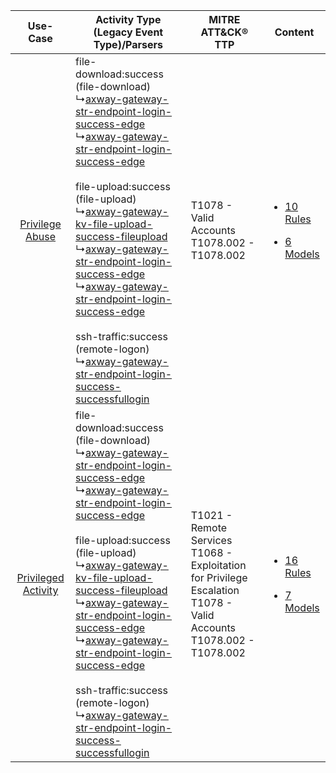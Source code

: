 |    Use-Case    | Activity Type (Legacy Event Type)/Parsers    | MITRE ATT&CK® TTP    | Content    |
|:----:| ---- | ---- | ---- |
|     [Privilege Abuse](../../../UseCases/uc_privilege_abuse.md)     |  file-download:success (file-download)<br> ↳[axway-gateway-str-endpoint-login-success-edge](Ps/pC_axwaygatewaystrendpointloginsuccessedge.md)<br> ↳[axway-gateway-str-endpoint-login-success-edge](Ps/pC_axwaygatewaystrendpointloginsuccessedge.md)<br><br> file-upload:success (file-upload)<br> ↳[axway-gateway-kv-file-upload-success-fileupload](Ps/pC_axwaygatewaykvfileuploadsuccessfileupload.md)<br> ↳[axway-gateway-str-endpoint-login-success-edge](Ps/pC_axwaygatewaystrendpointloginsuccessedge.md)<br> ↳[axway-gateway-str-endpoint-login-success-edge](Ps/pC_axwaygatewaystrendpointloginsuccessedge.md)<br><br> ssh-traffic:success (remote-logon)<br> ↳[axway-gateway-str-endpoint-login-success-successfullogin](Ps/pC_axwaygatewaystrendpointloginsuccesssuccessfullogin.md)<br> | T1078 - Valid Accounts<br>T1078.002 - T1078.002<br>    | [<ul><li>10 Rules</li></ul><ul><li>6 Models</li></ul>](RM/r_m_axway_axway_gateway_Privilege_Abuse.md)     |
| [Privileged Activity](../../../UseCases/uc_privileged_activity.md) |  file-download:success (file-download)<br> ↳[axway-gateway-str-endpoint-login-success-edge](Ps/pC_axwaygatewaystrendpointloginsuccessedge.md)<br> ↳[axway-gateway-str-endpoint-login-success-edge](Ps/pC_axwaygatewaystrendpointloginsuccessedge.md)<br><br> file-upload:success (file-upload)<br> ↳[axway-gateway-kv-file-upload-success-fileupload](Ps/pC_axwaygatewaykvfileuploadsuccessfileupload.md)<br> ↳[axway-gateway-str-endpoint-login-success-edge](Ps/pC_axwaygatewaystrendpointloginsuccessedge.md)<br> ↳[axway-gateway-str-endpoint-login-success-edge](Ps/pC_axwaygatewaystrendpointloginsuccessedge.md)<br><br> ssh-traffic:success (remote-logon)<br> ↳[axway-gateway-str-endpoint-login-success-successfullogin](Ps/pC_axwaygatewaystrendpointloginsuccesssuccessfullogin.md)<br> | T1021 - Remote Services<br>T1068 - Exploitation for Privilege Escalation<br>T1078 - Valid Accounts<br>T1078.002 - T1078.002<br> | [<ul><li>16 Rules</li></ul><ul><li>7 Models</li></ul>](RM/r_m_axway_axway_gateway_Privileged_Activity.md) |